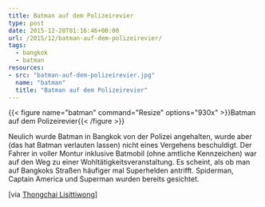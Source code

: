 ```yaml
---
title: Batman auf dem Polizeirevier
type: post
date: 2015-12-28T01:16:46+00:00
url: /2015/12/batman-auf-dem-polizeirevier/
tags:
  - bangkok
  - batman
resources:
- src: "batman-auf-dem-polizeirevier.jpg"
  name: "batman"
  title: "Batman auf dem Polizeirevier"
---
```


{{< figure name="batman" command="Resize" options="930x" >}}Batman auf dem Polizeirevier{{< /figure >}}

Neulich wurde Batman in Bangkok von der Polizei angehalten, wurde aber (das hat Batman verlauten lassen) nicht eines Vergehens beschuldigt. Der Fahrer in voller Montur inklusive Batmobil (ohne amtliche Kennzeichen) war auf den Weg zu einer Wohltätigkeitsveranstaltung. Es scheint, als ob man auf Bangkoks Straßen häufiger mal Superhelden antrifft. Spiderman, Captain America und Superman wurden bereits gesichtet.

\[via [Thongchai Lisittiwong][1]]

[1]: https://www.facebook.com/thongchai.lisittiwong/posts/921618724573151
